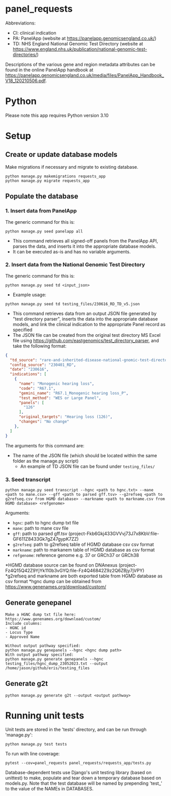 # panel_requests

Abbreviations:
- CI: clinical indication
- PA: PanelApp (website at https://panelapp.genomicsengland.co.uk/)
- TD: NHS England National Genomic Test Directory (website at https://www.england.nhs.uk/publication/national-genomic-test-directories/)

Descriptions of the various gene and region metadata attributes can be found in the online PanelApp handbook at https://panelapp.genomicsengland.co.uk/media/files/PanelApp_Handbook_V18_120210506.pdf.

# Python
Please note this app requires Python version 3.10

# Setup
## Create or update database models
Make migrations if necessary and migrate to existing database.
```
python manage.py makemigrations requests_app
python manage.py migrate requests_app
```

## Populate the database
### 1. Insert data from PanelApp
The generic command for this is:
```
python manage.py seed panelapp all
```
- This command retrieves all signed-off panels from the PanelApp API, parses the data, and inserts it into the appropriate database models.
- It can be executed as-is and has no variable arguments.

### 2. Insert data from the National Genomic Test Directory
The generic command for this is:
```
python manage.py seed td <input_json>
```
- Example usage:
```
python manage.py seed td testing_files/230616_RD_TD_v5.json
```
- This command retrieves data from an output JSON file generated by "test directory parser", inserts the data into the appropriate database models, and link the clinical indication to the appropriate Panel record as specified
- The JSON file can be created from the original test directory MS Excel file using https://github.com/eastgenomics/test_directory_parser, and take the following format:

```json
{
  "td_source": "rare-and-inherited-disease-national-gnomic-test-directory-v5.1.xlsx",
  "config_source": "230401_RD",
  "date": "230616",
  "indications": [
    {
      "name": "Monogenic hearing loss",
      "code": "R67.1",
      "gemini_name": "R67.1_Monogenic hearing loss_P",
      "test_method": "WES or Large Panel",
      "panels": [
        "126"
      ],
      "original_targets": "Hearing loss (126)",
      "changes": "No change"
    },
  ]
}
```

The arguments for this command are:
- The name of the JSON file (which should be located within the same folder as the manage.py script)
  - An example of TD JSON file can be found under `testing_files/`


### 3. Seed transcript
```
python manage.py seed transcript --hgnc <path to hgnc.txt> --mane <path to mane.csv> --gff <path to parsed gff.tsv> --g2refseq <path to g2refseq.csv from HGMD database> --markname <path to markname.csv from HGMD database> <refgenome>
```
Arguments:
- `hgnc`: path to hgnc dump txt file
- `mane`: path to mane csv file
- `gff`: path to parsed gff.tsv (project-Fkb6Gkj433GVVvj73J7x8KbV:file-GF611Z8433Gk7gZ47gypK7ZZ)
- `g2refseq`: path to g2refseq table of HGMD database csv csv format
- `markname`: path to markanem table of HGMD database as csv format
- `refgenome`: reference genome e.g. 37 or GRCh37 or GRCh38

*HGMD database source can be found on DNAnexus (project-Fz4Q15Q42Z9YjYk110b3vGYQ:file-Fz4Q46842Z9z2Q6ZBjy7jVPY)
*g2refseq and markname are both exported table from HGMD database as csv format
*hgnc dump can be obtained from https://www.genenames.org/download/custom/

## Generate genepanel
```
Make a HGNC dump txt file here: https://www.genenames.org/download/custom/
Include columns:
- HGNC id
- Locus Type
- Approved Name

Without output pathway specified:
python manage.py genepanels --hgnc <hgnc dump path>
With output pathway specified:
python manage.py generate genepanels --hgnc testing_files/hgnc_dump_23052023.txt --output /home/jason/github/eris/testing_files
```

## Generate g2t	
```
python manage.py generate g2t --output <output pathway>
```


# Running unit tests

Unit tests are stored in the 'tests' directory, and can be run through 'manage.py':
```
python manage.py test tests
```
To run with line coverage:
```
pytest --cov=panel_requests panel_requests/requests_app/tests.py
```
Database-dependent tests use Django's unit testing library (based on unittest) to make, populate and tear down a temporary database based on models.py. Note that the test database will be named by prepending 'test_' to the value of the NAMEs in DATABASES.

